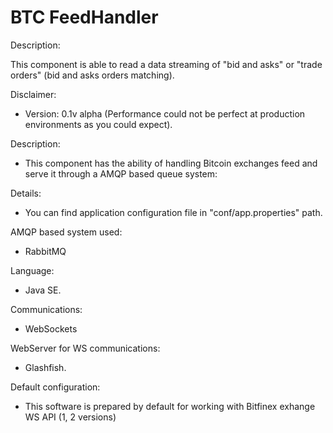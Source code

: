 # BTC FeedHandler

Description:

This component is able to read a data streaming of "bid and asks" or "trade orders" (bid and asks orders matching).

Disclaimer:

- Version: 0.1v alpha (Performance could not be perfect at production environments as you could expect).

Description:

- This component has the ability of handling Bitcoin exchanges feed and serve it through a AMQP based queue system:

Details:

- You can find application configuration file in "conf/app.properties" path. 


AMQP based system used:

- RabbitMQ

Language:

- Java SE.

Communications:

- WebSockets

WebServer for WS communications:

- Glashfish.

Default configuration:

- This software is prepared by default for working with Bitfinex exhange WS API (1, 2 versions)
